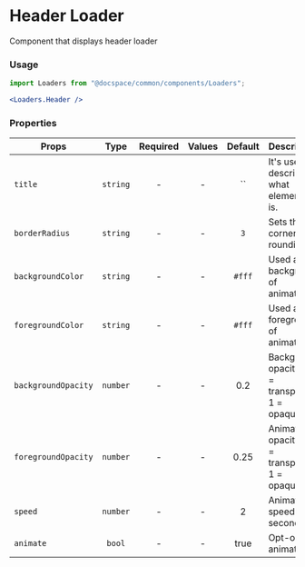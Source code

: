 # Header Loader

Component that displays header loader

### Usage

```js
import Loaders from "@docspace/common/components/Loaders";
```

```jsx
<Loaders.Header />
```

### Properties

| Props               |   Type   | Required | Values | Default | Description                                      |
| ------------------- | :------: | :------: | :----: | :-----: | ------------------------------------------------ |
| `title`             | `string` |    -     |   -    |   ``    | It's used to describe what element it is.        |
| `borderRadius`      | `string` |    -     |   -    |   `3`   | Sets the corners rounding                        |
| `backgroundColor`   | `string` |    -     |   -    | `#fff`  | Used as background of animation                  |
| `foregroundColor`   | `string` |    -     |   -    | `#fff`  | Used as the foreground of animation              |
| `backgroundOpacity` | `number` |    -     |   -    |   0.2   | Background opacity (0 = transparent, 1 = opaque) |
| `foregroundOpacity` | `number` |    -     |   -    |  0.25   | Animation opacity (0 = transparent, 1 = opaque)  |
| `speed`             | `number` |    -     |   -    |    2    | Animation speed in seconds                       |
| `animate`           |  `bool`  |    -     |   -    |  true   | Opt-out of animations                            |

